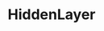 ---
linkedin: https://linkedin.com/company/hiddenlayersec
logohandle: hiddenlayer
sort: hiddenlayer
title: HiddenLayer
twitter: https://x.com/hiddenlayersec
website: https://hiddenlayer.com/
---